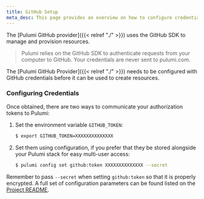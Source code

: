 ```yaml
---
title: GitHub Setup
meta_desc: This page provides an overview on how to configure credentials for the Pulumi GitHub Provider.
---
```


The [Pulumi GitHub provider]({{< relref "./" >}}) uses the GitHub SDK to manage and provision resources.

> Pulumi relies on the GitHub SDK to authenticate requests from your computer to GitHub. Your credentials are never sent
> to pulumi.com.

The [Pulumi GitHub Provider]({{< relref "./" >}}) needs to be configured with GitHub credentials
before it can be used to create resources.

### Configuring Credentials

Once obtained, there are two ways to communicate your authorization tokens to Pulumi:

1. Set the environment variable `GITHUB_TOKEN`:

    ```bash
    $ export GITHUB_TOKEN=XXXXXXXXXXXXXX
    ```

2. Set them using configuration, if you prefer that they be stored alongside your Pulumi stack for easy multi-user access:

    ```bash
    $ pulumi config set github:token XXXXXXXXXXXXXX --secret
    ```

Remember to pass `--secret` when setting `github:token` so that it is properly encrypted. A full set of configuration parameters
can be found listed on the [Project README](https://github.com/pulumi/pulumi-github/blob/master/README.md).

